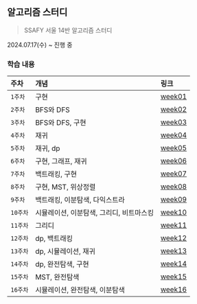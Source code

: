## 알고리즘 스터디
> SSAFY 서울 14반 알고리즘 스터디 

2024.07.17(수) ~ 진행 중

### 학습 내용
| 주차     | 개념                      | 링크                           |
|:-------|:------------------------|:-----------------------------|
| `1주차`  | 구현                      | [week01](./week01/week1.md)  |
| `2주차`  | BFS와 DFS                | [week02](./week02/week2.md)  |
| `3주차`  | BFS와 DFS, 구현            | [week03](./week03/week3.md)  |
| `4주차`  | 재귀                      | [week04](./week04/week4.md)  |
| `5주차`  | 재귀, dp                  | [week05](./week05/week5.md)  |
| `6주차`  | 구현, 그래프, 재귀             | [week06](./week06/week6.md)  |
| `7주차`  | 백트래킹, 구현                | [week07](./week07/week7.md)  |
| `8주차`  | 구현, MST, 위상정렬           | [week08](./week08/week8.md)  |
| `9주차`  | 백트래킹, 이분탐색, 다익스트라       | [week09](./week09/week9.md)  |
| `10주차` | 시뮬레이션, 이분탐색, 그리디, 비트마스킹 | [week10](./week10/week10.md) |
| `11주차` | 그리디                     | [week11](./week11/week11.md) |
| `12주차` | dp, 백트래킹                | [week12](./week12/week12.md) |
| `13주차` | dp, 시뮬레이션, 재귀           | [week13](./week13/week13.md) |
| `14주차` | dp, 완전탐색, 구현            | [week14](./week14/week14.md) |
| `15주차` | MST, 완전탐색               | [week15](./week15/week15.md) |
| `16주차` | 시뮬레이션, 완전탐색, 이분탐색       | [week16](./week16/week16.md) |


